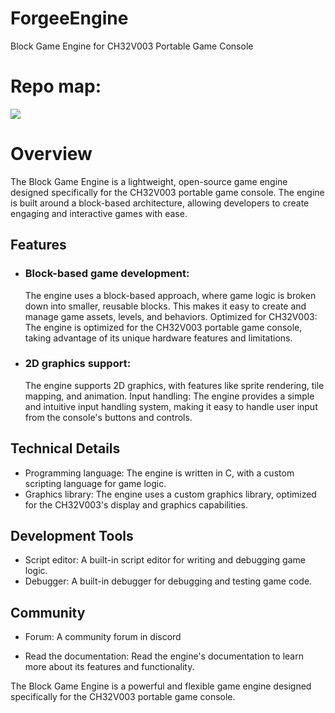 # ForgeeEngine

Block Game Engine for CH32V003 Portable Game Console

# Repo map:
   <img src = "4096286b-5669-44db-9399-1ddc74ed3eb7.jpeg">


# Overview

The Block Game Engine is a lightweight, open-source game engine designed specifically for the CH32V003 portable game console. The engine is built around a block-based architecture, allowing developers to create engaging and interactive games with ease.

<h2>Features</h2> 
<ul>
<li><h3>Block-based game development:</h3> The engine uses a block-based approach, where game logic is broken down into smaller, reusable blocks. This makes it easy to create and manage game assets, levels, and behaviors.
Optimized for CH32V003: The engine is optimized for the CH32V003 portable game console, taking advantage of its unique hardware features and limitations.</li>
<li><h3>2D graphics support:</h3> The engine supports 2D graphics, with features like sprite rendering, tile mapping, and animation.
Input handling: The engine provides a simple and intuitive input handling system, making it easy to handle user input from the console's buttons and controls.</li>
</ul>
<h2>Technical Details</h2>

 * Programming language: The engine is written in C, with a custom scripting language for game logic.
 * Graphics library: The engine uses a custom graphics library, optimized for the CH32V003's display and graphics capabilities.

<h2>Development Tools</h2>

 * Script editor: A built-in script editor for writing and debugging game logic.
 * Debugger: A built-in debugger for debugging and testing game code.

<h2>Community</h2>

 * Forum: A community forum in discord 

* Read the documentation: Read the engine's documentation to learn more about its features and functionality.

The Block Game Engine is a powerful and flexible game engine designed specifically for the CH32V003 portable game console. 
